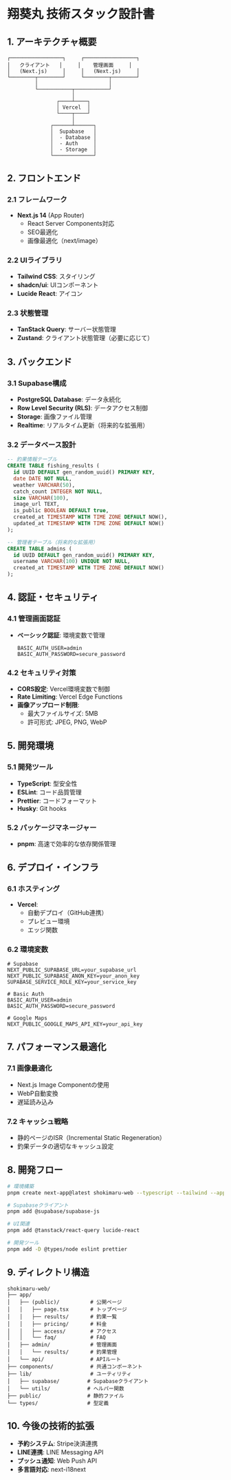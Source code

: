 # 翔葵丸 技術スタック設計書

## 1. アーキテクチャ概要

```
┌─────────────────┐     ┌─────────────────┐
│   クライアント   │     │    管理画面     │
│   (Next.js)     │     │   (Next.js)     │
└────────┬────────┘     └────────┬────────┘
         │                       │
         └───────────┬───────────┘
                     │
                ┌────┴────┐
                │ Vercel  │
                └────┬────┘
                     │
              ┌──────┴──────┐
              │  Supabase   │
              │  - Database │
              │  - Auth     │
              │  - Storage  │
              └─────────────┘
```

## 2. フロントエンド

### 2.1 フレームワーク
- **Next.js 14** (App Router)
  - React Server Components対応
  - SEO最適化
  - 画像最適化（next/image）

### 2.2 UIライブラリ
- **Tailwind CSS**: スタイリング
- **shadcn/ui**: UIコンポーネント
- **Lucide React**: アイコン

### 2.3 状態管理
- **TanStack Query**: サーバー状態管理
- **Zustand**: クライアント状態管理（必要に応じて）

## 3. バックエンド

### 3.1 Supabase構成
- **PostgreSQL Database**: データ永続化
- **Row Level Security (RLS)**: データアクセス制御
- **Storage**: 画像ファイル管理
- **Realtime**: リアルタイム更新（将来的な拡張用）

### 3.2 データベース設計

```sql
-- 釣果情報テーブル
CREATE TABLE fishing_results (
  id UUID DEFAULT gen_random_uuid() PRIMARY KEY,
  date DATE NOT NULL,
  weather VARCHAR(50),
  catch_count INTEGER NOT NULL,
  size VARCHAR(100),
  image_url TEXT,
  is_public BOOLEAN DEFAULT true,
  created_at TIMESTAMP WITH TIME ZONE DEFAULT NOW(),
  updated_at TIMESTAMP WITH TIME ZONE DEFAULT NOW()
);

-- 管理者テーブル（将来的な拡張用）
CREATE TABLE admins (
  id UUID DEFAULT gen_random_uuid() PRIMARY KEY,
  username VARCHAR(100) UNIQUE NOT NULL,
  created_at TIMESTAMP WITH TIME ZONE DEFAULT NOW()
);
```

## 4. 認証・セキュリティ

### 4.1 管理画面認証
- **ベーシック認証**: 環境変数で管理
  ```
  BASIC_AUTH_USER=admin
  BASIC_AUTH_PASSWORD=secure_password
  ```

### 4.2 セキュリティ対策
- **CORS設定**: Vercel環境変数で制御
- **Rate Limiting**: Vercel Edge Functions
- **画像アップロード制限**: 
  - 最大ファイルサイズ: 5MB
  - 許可形式: JPEG, PNG, WebP

## 5. 開発環境

### 5.1 開発ツール
- **TypeScript**: 型安全性
- **ESLint**: コード品質管理
- **Prettier**: コードフォーマット
- **Husky**: Git hooks

### 5.2 パッケージマネージャー
- **pnpm**: 高速で効率的な依存関係管理

## 6. デプロイ・インフラ

### 6.1 ホスティング
- **Vercel**: 
  - 自動デプロイ（GitHub連携）
  - プレビュー環境
  - エッジ関数

### 6.2 環境変数
```env
# Supabase
NEXT_PUBLIC_SUPABASE_URL=your_supabase_url
NEXT_PUBLIC_SUPABASE_ANON_KEY=your_anon_key
SUPABASE_SERVICE_ROLE_KEY=your_service_key

# Basic Auth
BASIC_AUTH_USER=admin
BASIC_AUTH_PASSWORD=secure_password

# Google Maps
NEXT_PUBLIC_GOOGLE_MAPS_API_KEY=your_api_key
```

## 7. パフォーマンス最適化

### 7.1 画像最適化
- Next.js Image Componentの使用
- WebP自動変換
- 遅延読み込み

### 7.2 キャッシュ戦略
- 静的ページのISR（Incremental Static Regeneration）
- 釣果データの適切なキャッシュ設定

## 8. 開発フロー

```bash
# 環境構築
pnpm create next-app@latest shokimaru-web --typescript --tailwind --app

# Supabaseクライアント
pnpm add @supabase/supabase-js

# UI関連
pnpm add @tanstack/react-query lucide-react

# 開発ツール
pnpm add -D @types/node eslint prettier
```

## 9. ディレクトリ構造

```
shokimaru-web/
├── app/
│   ├── (public)/          # 公開ページ
│   │   ├── page.tsx       # トップページ
│   │   ├── results/       # 釣果一覧
│   │   ├── pricing/       # 料金
│   │   ├── access/        # アクセス
│   │   └── faq/           # FAQ
│   ├── admin/             # 管理画面
│   │   └── results/       # 釣果管理
│   └── api/               # APIルート
├── components/            # 共通コンポーネント
├── lib/                   # ユーティリティ
│   ├── supabase/         # Supabaseクライアント
│   └── utils/            # ヘルパー関数
├── public/               # 静的ファイル
└── types/                # 型定義
```

## 10. 今後の技術的拡張

- **予約システム**: Stripe決済連携
- **LINE連携**: LINE Messaging API
- **プッシュ通知**: Web Push API
- **多言語対応**: next-i18next